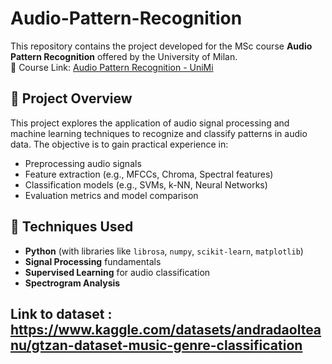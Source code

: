 # Audio-Pattern-Recognition

This repository contains the project developed for the MSc course **Audio Pattern Recognition** offered by the University of Milan.  
📘 Course Link: [Audio Pattern Recognition - UniMi](https://www.unimi.it/en/education/degree-programme-courses/2025/audio-pattern-recognition)

## 📌 Project Overview

This project explores the application of audio signal processing and machine learning techniques to recognize and classify patterns in audio data. The objective is to gain practical experience in:

- Preprocessing audio signals
- Feature extraction (e.g., MFCCs, Chroma, Spectral features)
- Classification models (e.g., SVMs, k-NN, Neural Networks)
- Evaluation metrics and model comparison

## 🧠 Techniques Used

- **Python** (with libraries like `librosa`, `numpy`, `scikit-learn`, `matplotlib`)
- **Signal Processing** fundamentals
- **Supervised Learning** for audio classification
- **Spectrogram Analysis**

## Link to dataset : https://www.kaggle.com/datasets/andradaolteanu/gtzan-dataset-music-genre-classification

